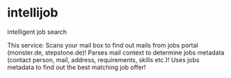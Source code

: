 # intellijob
intelligent job search

This service:
Scans your mail box to find out mails from jobs portal (monster.de, stepstone.de)!
Parses mail context to determine jobs metadata (contact person, mail, address, requirements, skills etc.)!
Uses jobs metadata to find out the best matching job offer!
